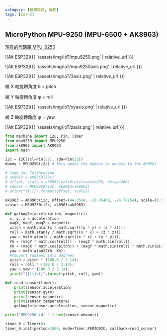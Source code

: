 ```yaml
---
category: [積體電路, 編程]
tags: [IoT-2]
---
```


## MicroPython MPU-9250 (MPU-6500 + AK8963)


[現有的代碼庫 MPU-9250](https://github.com/tuupola/micropython-mpu9250)

![Alt ESP32]({{ '/assets/img/IoT/mpu9250.png' | relative_url }})

![Alt ESP32]({{ '/assets/img/IoT/mpu9250axis.png' | relative_url }})

![Alt ESP32]({{ '/assets/img/IoT/3axis.png' | relative_url }})

繞 X 軸旋轉角度 &theta; = pitch 

繞 Y 軸旋轉角度 &phi; = roll	

![Alt ESP32]({{ '/assets/img/IoT/xyaxis.png' | relative_url }})

繞 Z 軸旋轉角度 &psi; = yaw

![Alt ESP32]({{ '/assets/img/IoT/zaxis.png' | relative_url }})

```python
from machine import I2C, Pin, Timer
from mpu9250 import MPU9250
from ak8963 import AK8963
import math

i2c = I2C(scl=Pin(22), sda=Pin(21))
dummy = MPU9250(i2c) # this opens the bybass to access to the AK8963

# Code for Calibration
# ak8963 = AK8963(i2c)
# offset, scale = ak8963.calibrate(count=256, delay=200)
# sensor = MPU9250(i2c, ak8963=ak8963)
# print("{}:{}".format(offset, scale))

ak8963 = AK8963(i2c, offset=(44.3584, -10.05469, -24.70254), scale=(0.9937236, 0.9021546, 1.129655))
sensor = MPU9250(i2c, ak8963=ak8963)

def getAngle(acceleration, magnetic):
  x, y, z = acceleration
  magX, magY, magZ = magnetic
  pitch = math.atan(x / math.sqrt((y * y) + (z * z)));
  roll = math.atan(y / math.sqrt((x * x) + (z * z)));
  yaw = math.atan(z / math.sqrt((x * x) + (y * y)));
  Yh = (magY * math.cos(roll)) - (magZ * math.sin(roll));
  Xh = (magX * math.cos(pitch)) + (magY * math.sin(roll) * math.sin(pitch)) + (magZ * math.cos(roll) * math.sin(pitch));
  yaw = math.atan2(Yh, Xh);
  #convert radians into degrees
  pitch = pitch * (180.0 / 3.14);
  roll = roll * (180.0 / 3.14);
  yaw = yaw * (180.0 / 3.14); 
  print("{}:{}:{}".format(pitch, roll, yaw))

def read_sensor(timer):
    print(sensor.acceleration)
    print(sensor.gyro)
    print(sensor.magnetic)
    print(sensor.temperature)
    getAngle(sensor.acceleration, sensor.magnetic)

print("MPU9250 id: " + hex(sensor.whoami))

timer_0 = Timer(0)
timer_0.init(period=1000, mode=Timer.PERIODIC, callback=read_sensor)

```    
